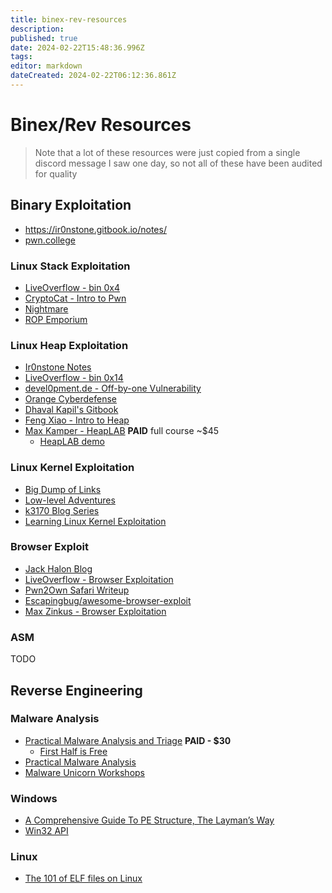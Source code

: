 ```yaml
---
title: binex-rev-resources
description: 
published: true
date: 2024-02-22T15:48:36.996Z
tags: 
editor: markdown
dateCreated: 2024-02-22T06:12:36.861Z
---
```


# Binex/Rev Resources
> Note that a lot of these resources were just copied from a single discord message I saw one day, so not all of these have been audited for quality

## Binary Exploitation
- https://ir0nstone.gitbook.io/notes/
- [pwn.college](https://pwn.college/)

### Linux Stack Exploitation
- [LiveOverflow - bin 0x4](https://www.youtube.com/watch?v=Do1Ri8TCF0Q)
- [CryptoCat - Intro to Pwn](https://youtube.com/playlist?list=PLHUKi1UlEgOIc07Rfk2Jgb5fZbxDPec94)
- [Nightmare](https://guyinatuxedo.github.io/)
- [ROP Emporium](https://ropemporium.com/)

### Linux Heap Exploitation
- [Ir0nstone Notes](https://ir0nstone.gitbook.io/notes/types/heap/introduction-to-the-heap)
- [LiveOverflow - bin 0x14](https://youtu.be/HPDBOhiKaD8)
- [devel0pment.de - Off-by-one Vulnerability](https://devel0pment.de/?p=688)
- [Orange Cyberdefense](https://sensepost.com/blog/2018/linux-heap-exploitation-intro-series-set-you-free-part-1/)
- [Dhaval Kapil's Gitbook](https://heap-exploitation.dhavalkapil.com/)
- [Feng Xiao - Intro to Heap](http://blog.fxiao.me/how-to-heap/)
- [Max Kamper - HeapLAB](https://www.udemy.com/course/linux-heap-exploitation-part-1/) **PAID** full course ~$45
    - [HeapLAB demo](https://www.youtube.com/watch?v=s-GJ-buCGio)

### Linux Kernel Exploitation
- [Big Dump of Links](https://github.com/xairy/linux-kernel-exploitation/blob/master/README.md)
- [Low-level Adventures](https://0x434b.dev/dabbling-with-linux-kernel-exploitation-ctf-challenges-to-learn-the-ropes/)
- [k3170 Blog Series](https://blog.k3170makan.com/2020/11/linux-kernel-exploitation-0x0-debugging.html)
- [Learning Linux Kernel Exploitation](https://lkmidas.github.io/posts/20210123-linux-kernel-pwn-part-1/)

### Browser Exploit
- [Jack Halon Blog](https://jhalon.github.io/chrome-browser-exploitation-1/)
- [LiveOverflow - Browser Exploitation](https://youtube.com/playlist?list=PLhixgUqwRTjwufDsT1ntgOY9yjZgg5H_t)
- [Pwn2Own Safari Writeup](https://blog.ret2.io/2018/06/05/pwn2own-2018-exploit-development/)
- [Escapingbug/awesome-browser-exploit](https://github.com/Escapingbug/awesome-browser-exploit)
- [Max Zinkus - Browser Exploitation](https://youtu.be/3szZpS58Dqg)

### ASM
TODO

## Reverse Engineering
### Malware Analysis
- [Practical Malware Analysis and Triage](https://academy.tcm-sec.com/p/practical-malware-analysis-triage) **PAID - $30**
    - [First Half is Free](https://www.youtube.com/watch?v=qA0YcYMRWyI)
- [Practical Malware Analysis](https://learning.oreilly.com/library/view/practical-malware-analysis/9781593272906/)
- [Malware Unicorn Workshops](https://malwareunicorn.org/#/workshops)

### Windows
- [A Comprehensive Guide To PE Structure, The Layman’s Way](https://tech-zealots.com/malware-analysis/pe-portable-executable-structure-malware-analysis-part-2/)
- [Win32 API](https://learn.microsoft.com/en-us/windows/win32/apiindex/windows-api-list)

### Linux
- [The 101 of ELF files on Linux](https://linux-audit.com/elf-binaries-on-linux-understanding-and-analysis/)
